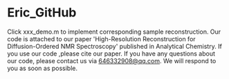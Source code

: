# Eric_GitHub
Click xxx_demo.m to implement corresponding sample reconstruction.
Our code is attached to our paper 'High-Resolution Reconstruction for Diffusion-Ordered NMR Spectroscopy' published in Analytical Chemistry. If you use our code ,please cite our paper.
If you have any questions about our code, please contact us via 646332908@qq.com. We will respond to you as soon as possible. 
